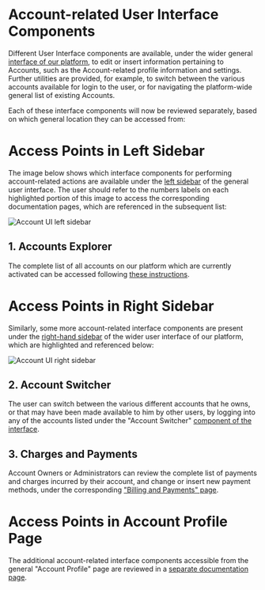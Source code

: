 # Account-related User Interface Components

Different User Interface components are available, under the wider general [interface of our platform](/ui/universal/ui-overview.md), to edit or insert information pertaining to Accounts, such as the Account-related profile information and settings. Further utilities are provided, for example, to switch between the various accounts available for login to the user, or for navigating the platform-wide general list of existing Accounts.

Each of these interface components will now be reviewed separately, based on which general location they can be accessed from:

# Access Points in Left Sidebar

The image below shows which interface components for performing account-related actions are available under the [left sidebar](/ui/universal/left-sidebar.md) of the general user interface. The user should refer to the numbers labels on each highlighted portion of this image to access the corresponding documentation pages, which are referenced in the subsequent list:

![Account UI left sidebar](/images/left-sidebar-accounts.png "Account UI left sidebar")


## 1. Accounts Explorer

The complete list of all accounts on our platform  which are currently activated can be accessed following [these instructions](explorer.md).


# Access Points in Right Sidebar

Similarly, some more account-related interface components are present under the [right-hand sidebar](/ui/universal/right-sidebar.md) of the wider user interface of our platform, which are highlighted and referenced below:

![Account UI right sidebar](/images/right-sidebar-accounts.png "Account UI right sidebar")

## 2. Account Switcher

The user can switch between the various different accounts that he owns, or that may have been made available to him by other users, by logging into any of the accounts listed under the "Account Switcher" [component of the interface](switcher.md). 

## 3. Charges and Payments

Account Owners or Administrators can review the complete list of payments and charges incurred by their account, and change or insert new payment methods, under the corresponding ["Billing and Payments" page](charges-payments.md).


# Access Points in Account Profile Page

The additional account-related interface components accessible from the general "Account Profile" page are reviewed in a [separate documentation page](profile-page.md).


